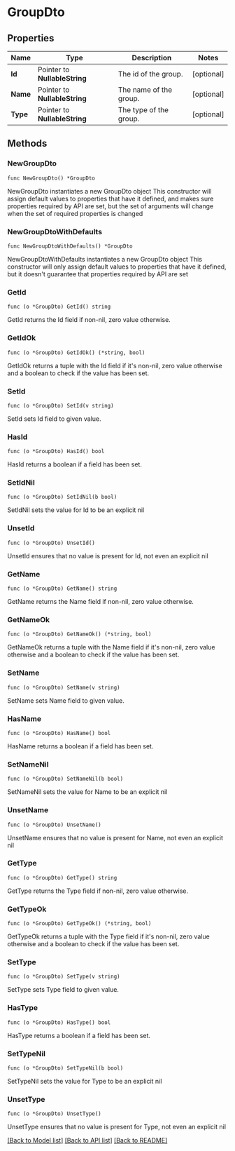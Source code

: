 # GroupDto

## Properties

Name | Type | Description | Notes
------------ | ------------- | ------------- | -------------
**Id** | Pointer to **NullableString** | The id of the group. | [optional] 
**Name** | Pointer to **NullableString** | The name of the group. | [optional] 
**Type** | Pointer to **NullableString** | The type of the group. | [optional] 

## Methods

### NewGroupDto

`func NewGroupDto() *GroupDto`

NewGroupDto instantiates a new GroupDto object
This constructor will assign default values to properties that have it defined,
and makes sure properties required by API are set, but the set of arguments
will change when the set of required properties is changed

### NewGroupDtoWithDefaults

`func NewGroupDtoWithDefaults() *GroupDto`

NewGroupDtoWithDefaults instantiates a new GroupDto object
This constructor will only assign default values to properties that have it defined,
but it doesn't guarantee that properties required by API are set

### GetId

`func (o *GroupDto) GetId() string`

GetId returns the Id field if non-nil, zero value otherwise.

### GetIdOk

`func (o *GroupDto) GetIdOk() (*string, bool)`

GetIdOk returns a tuple with the Id field if it's non-nil, zero value otherwise
and a boolean to check if the value has been set.

### SetId

`func (o *GroupDto) SetId(v string)`

SetId sets Id field to given value.

### HasId

`func (o *GroupDto) HasId() bool`

HasId returns a boolean if a field has been set.

### SetIdNil

`func (o *GroupDto) SetIdNil(b bool)`

 SetIdNil sets the value for Id to be an explicit nil

### UnsetId
`func (o *GroupDto) UnsetId()`

UnsetId ensures that no value is present for Id, not even an explicit nil
### GetName

`func (o *GroupDto) GetName() string`

GetName returns the Name field if non-nil, zero value otherwise.

### GetNameOk

`func (o *GroupDto) GetNameOk() (*string, bool)`

GetNameOk returns a tuple with the Name field if it's non-nil, zero value otherwise
and a boolean to check if the value has been set.

### SetName

`func (o *GroupDto) SetName(v string)`

SetName sets Name field to given value.

### HasName

`func (o *GroupDto) HasName() bool`

HasName returns a boolean if a field has been set.

### SetNameNil

`func (o *GroupDto) SetNameNil(b bool)`

 SetNameNil sets the value for Name to be an explicit nil

### UnsetName
`func (o *GroupDto) UnsetName()`

UnsetName ensures that no value is present for Name, not even an explicit nil
### GetType

`func (o *GroupDto) GetType() string`

GetType returns the Type field if non-nil, zero value otherwise.

### GetTypeOk

`func (o *GroupDto) GetTypeOk() (*string, bool)`

GetTypeOk returns a tuple with the Type field if it's non-nil, zero value otherwise
and a boolean to check if the value has been set.

### SetType

`func (o *GroupDto) SetType(v string)`

SetType sets Type field to given value.

### HasType

`func (o *GroupDto) HasType() bool`

HasType returns a boolean if a field has been set.

### SetTypeNil

`func (o *GroupDto) SetTypeNil(b bool)`

 SetTypeNil sets the value for Type to be an explicit nil

### UnsetType
`func (o *GroupDto) UnsetType()`

UnsetType ensures that no value is present for Type, not even an explicit nil

[[Back to Model list]](../README.md#documentation-for-models) [[Back to API list]](../README.md#documentation-for-api-endpoints) [[Back to README]](../README.md)


